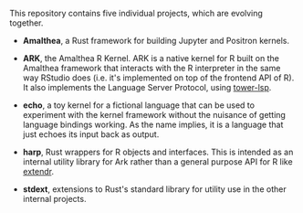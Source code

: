 This repository contains five individual projects, which are evolving together.

- **Amalthea**, a Rust framework for building Jupyter and Positron kernels.

- **ARK**, the Amalthea R Kernel. ARK is a native kernel for R built on the Amalthea framework that interacts with the R interpreter in the same way RStudio does (i.e. it's implemented on top of the frontend API of R). It also implements the Language Server Protocol, using [tower-lsp](https://github.com/ebkalderon/tower-lsp).

- **echo**, a toy kernel for a fictional language that can be used to experiment with the kernel framework without the nuisance of getting language bindings working. As the name implies, it is a language that just echoes its input back as output.

- **harp**, Rust wrappers for R objects and interfaces. This is intended as an internal utility library for Ark rather than a general purpose API for R like [extendr](https://github.com/extendr/extendr).

- **stdext**, extensions to Rust's standard library for utility use in the other internal projects.
